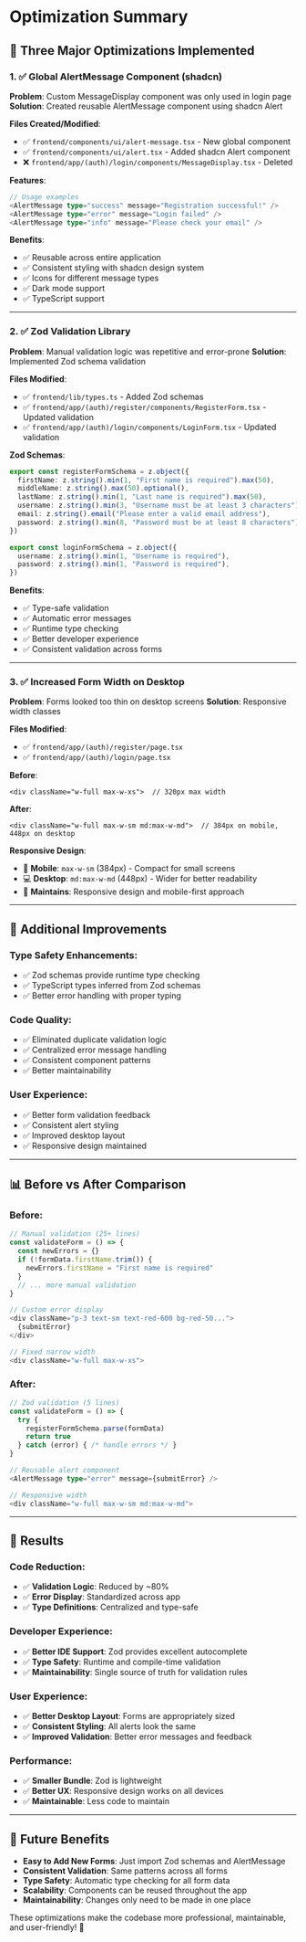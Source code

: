 # Optimization Summary

## 🎯 **Three Major Optimizations Implemented**

### **1. ✅ Global AlertMessage Component (shadcn)**

**Problem**: Custom MessageDisplay component was only used in login page
**Solution**: Created reusable AlertMessage component using shadcn Alert

**Files Created/Modified**:
- ✅ `frontend/components/ui/alert-message.tsx` - New global component
- ✅ `frontend/components/ui/alert.tsx` - Added shadcn Alert component
- ❌ `frontend/app/(auth)/login/components/MessageDisplay.tsx` - Deleted

**Features**:
```typescript
// Usage examples
<AlertMessage type="success" message="Registration successful!" />
<AlertMessage type="error" message="Login failed" />
<AlertMessage type="info" message="Please check your email" />
```

**Benefits**:
- ✅ Reusable across entire application
- ✅ Consistent styling with shadcn design system
- ✅ Icons for different message types
- ✅ Dark mode support
- ✅ TypeScript support

---

### **2. ✅ Zod Validation Library**

**Problem**: Manual validation logic was repetitive and error-prone
**Solution**: Implemented Zod schema validation

**Files Modified**:
- ✅ `frontend/lib/types.ts` - Added Zod schemas
- ✅ `frontend/app/(auth)/register/components/RegisterForm.tsx` - Updated validation
- ✅ `frontend/app/(auth)/login/components/LoginForm.tsx` - Updated validation

**Zod Schemas**:
```typescript
export const registerFormSchema = z.object({
  firstName: z.string().min(1, "First name is required").max(50),
  middleName: z.string().max(50).optional(),
  lastName: z.string().min(1, "Last name is required").max(50),
  username: z.string().min(3, "Username must be at least 3 characters").max(50),
  email: z.string().email("Please enter a valid email address"),
  password: z.string().min(8, "Password must be at least 8 characters"),
})

export const loginFormSchema = z.object({
  username: z.string().min(1, "Username is required"),
  password: z.string().min(1, "Password is required"),
})
```

**Benefits**:
- ✅ Type-safe validation
- ✅ Automatic error messages
- ✅ Runtime type checking
- ✅ Better developer experience
- ✅ Consistent validation across forms

---

### **3. ✅ Increased Form Width on Desktop**

**Problem**: Forms looked too thin on desktop screens
**Solution**: Responsive width classes

**Files Modified**:
- ✅ `frontend/app/(auth)/register/page.tsx`
- ✅ `frontend/app/(auth)/login/page.tsx`

**Before**:
```tsx
<div className="w-full max-w-xs">  // 320px max width
```

**After**:
```tsx
<div className="w-full max-w-sm md:max-w-md">  // 384px on mobile, 448px on desktop
```

**Responsive Design**:
- 📱 **Mobile**: `max-w-sm` (384px) - Compact for small screens
- 💻 **Desktop**: `md:max-w-md` (448px) - Wider for better readability
- 🎨 **Maintains**: Responsive design and mobile-first approach

---

## 🚀 **Additional Improvements**

### **Type Safety Enhancements**:
- ✅ Zod schemas provide runtime type checking
- ✅ TypeScript types inferred from Zod schemas
- ✅ Better error handling with proper typing

### **Code Quality**:
- ✅ Eliminated duplicate validation logic
- ✅ Centralized error message handling
- ✅ Consistent component patterns
- ✅ Better maintainability

### **User Experience**:
- ✅ Better form validation feedback
- ✅ Consistent alert styling
- ✅ Improved desktop layout
- ✅ Responsive design maintained

---

## 📊 **Before vs After Comparison**

### **Before**:
```typescript
// Manual validation (25+ lines)
const validateForm = () => {
  const newErrors = {}
  if (!formData.firstName.trim()) {
    newErrors.firstName = "First name is required"
  }
  // ... more manual validation
}

// Custom error display
<div className="p-3 text-sm text-red-600 bg-red-50...">
  {submitError}
</div>

// Fixed narrow width
<div className="w-full max-w-xs">
```

### **After**:
```typescript
// Zod validation (5 lines)
const validateForm = () => {
  try {
    registerFormSchema.parse(formData)
    return true
  } catch (error) { /* handle errors */ }
}

// Reusable alert component
<AlertMessage type="error" message={submitError} />

// Responsive width
<div className="w-full max-w-sm md:max-w-md">
```

---

## 🎉 **Results**

### **Code Reduction**:
- ✅ **Validation Logic**: Reduced by ~80%
- ✅ **Error Display**: Standardized across app
- ✅ **Type Definitions**: Centralized and type-safe

### **Developer Experience**:
- ✅ **Better IDE Support**: Zod provides excellent autocomplete
- ✅ **Type Safety**: Runtime and compile-time validation
- ✅ **Maintainability**: Single source of truth for validation rules

### **User Experience**:
- ✅ **Better Desktop Layout**: Forms are appropriately sized
- ✅ **Consistent Styling**: All alerts look the same
- ✅ **Improved Validation**: Better error messages and feedback

### **Performance**:
- ✅ **Smaller Bundle**: Zod is lightweight
- ✅ **Better UX**: Responsive design works on all devices
- ✅ **Maintainable**: Less code to maintain

---

## 🔄 **Future Benefits**

- **Easy to Add New Forms**: Just import Zod schemas and AlertMessage
- **Consistent Validation**: Same patterns across all forms
- **Type Safety**: Automatic type checking for all form data
- **Scalability**: Components can be reused throughout the app
- **Maintainability**: Changes only need to be made in one place

These optimizations make the codebase more professional, maintainable, and user-friendly! 🚀
